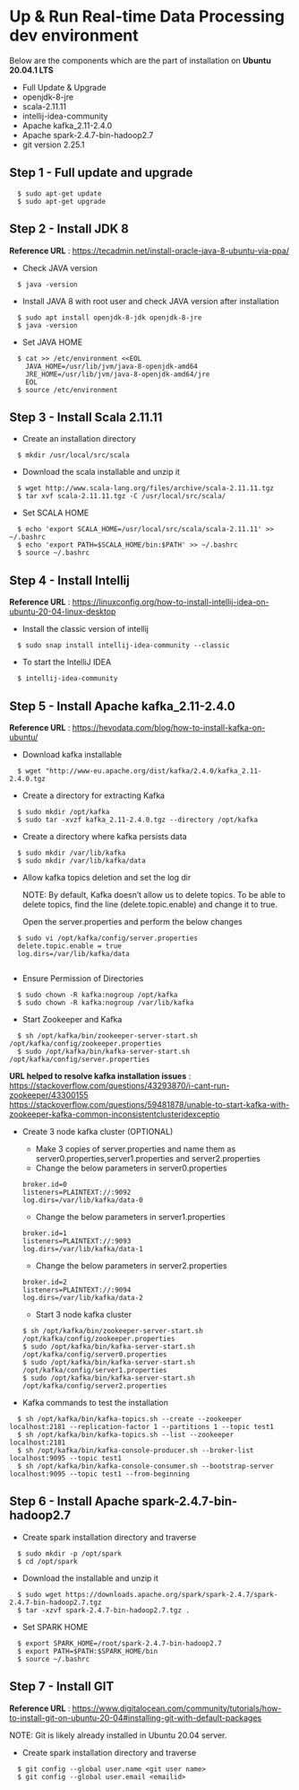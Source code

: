 # Up & Run Real-time Data Processing dev environment #

Below are the components which are the part of installation on **Ubuntu 20.04.1 LTS**
- Full Update & Upgrade
- openjdk-8-jre
- scala-2.11.11
- intellij-idea-community
- Apache kafka_2.11-2.4.0
- Apache spark-2.4.7-bin-hadoop2.7
- git version 2.25.1

## Step 1 - Full update and upgrade
```    
  $ sudo apt-get update
  $ sudo apt-get upgrade
```


## Step 2 - Install JDK 8
**Reference URL** : https://tecadmin.net/install-oracle-java-8-ubuntu-via-ppa/

- Check JAVA version
```    
  $ java -version
```

- Install JAVA 8 with root user and check JAVA version after installation
```    
  $ sudo apt install openjdk-8-jdk openjdk-8-jre
  $ java -version
```

- Set JAVA HOME
```    
  $ cat >> /etc/environment <<EOL
  	JAVA_HOME=/usr/lib/jvm/java-8-openjdk-amd64
  	JRE_HOME=/usr/lib/jvm/java-8-openjdk-amd64/jre
  	EOL
  $	source /etc/environment
```


## Step 3 - Install Scala 2.11.11

- Create an installation directory
```    
  $ mkdir /usr/local/src/scala
```

- Download the scala installable and unzip it
```    
  $ wget http://www.scala-lang.org/files/archive/scala-2.11.11.tgz
  $ tar xvf scala-2.11.11.tgz -C /usr/local/src/scala/ 
```

- Set SCALA HOME
```    
  $ echo 'export SCALA_HOME=/usr/local/src/scala/scala-2.11.11' >> ~/.bashrc
  $ echo 'export PATH=$SCALA_HOME/bin:$PATH' >> ~/.bashrc 
  $ source ~/.bashrc
```


## Step 4 - Install Intellij
**Reference URL** : https://linuxconfig.org/how-to-install-intellij-idea-on-ubuntu-20-04-linux-desktop

- Install the classic version of intellij
```    
  $ sudo snap install intellij-idea-community --classic
```

- To start the IntelliJ IDEA
```    
  $ intellij-idea-community
```


## Step 5 - Install Apache kafka_2.11-2.4.0 
**Reference URL** : https://hevodata.com/blog/how-to-install-kafka-on-ubuntu/

- Download kafka installable
```    
  $ wget "http://www-eu.apache.org/dist/kafka/2.4.0/kafka_2.11-2.4.0.tgz
```

- Create a directory for extracting Kafka
```    
  $ sudo mkdir /opt/kafka
  $ sudo tar -xvzf kafka_2.11-2.4.0.tgz --directory /opt/kafka
```

- Create a directory where kafka persists data
```    
  $ sudo mkdir /var/lib/kafka
  $ sudo mkdir /var/lib/kafka/data
```

- Allow kafka topics deletion and set the log dir

   NOTE: By default, Kafka doesn’t allow us to delete topics. To be able to delete topics, find the line (delete.topic.enable) and change it to true.
   
   Open the server.properties and perform the below changes 
```    
  $ sudo vi /opt/kafka/config/server.properties
  delete.topic.enable = true
  log.dirs=/var/lib/kafka/data
  
```

- Ensure Permission of Directories
```    
  $ sudo chown -R kafka:nogroup /opt/kafka
  $ sudo chown -R kafka:nogroup /var/lib/kafka
``` 

- Start Zookeeper and Kafka
```    
  $ sh /opt/kafka/bin/zookeeper-server-start.sh /opt/kafka/config/zookeeper.properties
  $ sudo /opt/kafka/bin/kafka-server-start.sh /opt/kafka/config/server.properties
``` 

**URL helped to resolve kafka installation issues** :
https://stackoverflow.com/questions/43293870/i-cant-run-zookeeper/43300155
https://stackoverflow.com/questions/59481878/unable-to-start-kafka-with-zookeeper-kafka-common-inconsistentclusteridexceptio

- Create 3 node kafka cluster (OPTIONAL)

    - Make 3 copies of server.properties and name them as server0.properties,server1.properties and server2.properties
    - Change the below parameters in server0.properties
    ```    
  broker.id=0
  listeners=PLAINTEXT://:9092
  log.dirs=/var/lib/kafka/data-0
  ``` 
    - Change the below parameters in server1.properties
    ```    
  broker.id=1
  listeners=PLAINTEXT://:9093
  log.dirs=/var/lib/kafka/data-1
  ``` 
    - Change the below parameters in server2.properties
    ```    
  broker.id=2
  listeners=PLAINTEXT://:9094
  log.dirs=/var/lib/kafka/data-2
  ``` 
    - Start 3 node kafka cluster
    ```    
  $ sh /opt/kafka/bin/zookeeper-server-start.sh /opt/kafka/config/zookeeper.properties
  $ sudo /opt/kafka/bin/kafka-server-start.sh /opt/kafka/config/server0.properties
  $ sudo /opt/kafka/bin/kafka-server-start.sh /opt/kafka/config/server1.properties
  $ sudo /opt/kafka/bin/kafka-server-start.sh /opt/kafka/config/server2.properties

  ```   

- Kafka commands to test the installation
```    
  $ sh /opt/kafka/bin/kafka-topics.sh --create --zookeeper localhost:2181 --replication-factor 1 --partitions 1 --topic test1
  $ sh /opt/kafka/bin/kafka-topics.sh --list --zookeeper localhost:2181
  $ sh /opt/kafka/bin/kafka-console-producer.sh --broker-list localhost:9095 --topic test1
  $ sh /opt/kafka/bin/kafka-console-consumer.sh --bootstrap-server localhost:9095 --topic test1 --from-beginning
``` 


## Step 6 - Install Apache spark-2.4.7-bin-hadoop2.7

- Create spark installation directory and traverse
```    
  $ sudo mkdir -p /opt/spark
  $ cd /opt/spark
```

- Download the installable and unzip it
```    
  $ sudo wget https://downloads.apache.org/spark/spark-2.4.7/spark-2.4.7-bin-hadoop2.7.tgz
  $ tar -xzvf spark-2.4.7-bin-hadoop2.7.tgz .
```

- Set SPARK HOME
```    
  $ export SPARK_HOME=/root/spark-2.4.7-bin-hadoop2.7
  $ export PATH=$PATH:$SPARK_HOME/bin
  $ source ~/.bashrc
```

## Step 7 - Install GIT

**Reference URL** : https://www.digitalocean.com/community/tutorials/how-to-install-git-on-ubuntu-20-04#installing-git-with-default-packages

NOTE: Git is likely already installed in Ubuntu 20.04 server.

- Create spark installation directory and traverse
```    
  $ git config --global user.name <git user name>
  $ git config --global user.email <emailid>
```